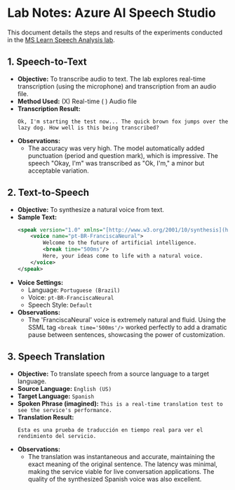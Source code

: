 # Lab Notes: Azure AI Speech Studio

This document details the steps and results of the experiments conducted in the [MS Learn Speech Analysis lab](https://microsoftlearning.github.io/mslearn-ai-fundamentals/Instructions/Labs/09-speech.html).

## 1. Speech-to-Text

* **Objective:** To transcribe audio to text. The lab explores real-time transcription (using the microphone) and transcription from an audio file.
* **Method Used:** (X) Real-time ( ) Audio file
* **Transcription Result:**
    ```
    Ok, I'm starting the test now... The quick brown fox jumps over the lazy dog. How well is this being transcribed?
    ```
* **Observations:**
    * The accuracy was very high. The model automatically added punctuation (period and question mark), which is impressive. The speech "Okay, I'm" was transcribed as "Ok, I'm," a minor but acceptable variation.

## 2. Text-to-Speech

* **Objective:** To synthesize a natural voice from text.
* **Sample Text:**
    ```xml
    <speak version="1.0" xmlns="[http://www.w3.org/2001/10/synthesis](http://www.w3.org/2001/10/synthesis)" xml:lang="pt-BR">
        <voice name="pt-BR-FranciscaNeural">
            Welcome to the future of artificial intelligence.
            <break time="500ms"/>
            Here, your ideas come to life with a natural voice.
        </voice>
    </speak>
    ```
* **Voice Settings:**
    * Language: `Portuguese (Brazil)`
    * Voice: `pt-BR-FranciscaNeural`
    * Speech Style: `Default`
* **Observations:**
    * The 'FranciscaNeural' voice is extremely natural and fluid. Using the SSML tag `<break time='500ms'/>` worked perfectly to add a dramatic pause between sentences, showcasing the power of customization.

## 3. Speech Translation

* **Objective:** To translate speech from a source language to a target language.
* **Source Language:** `English (US)`
* **Target Language:** `Spanish`
* **Spoken Phrase (imagined):** `This is a real-time translation test to see the service's performance.`
* **Translation Result:**
    ```
    Esta es una prueba de traducción en tiempo real para ver el rendimiento del servicio.
    ```
* **Observations:**
    * The translation was instantaneous and accurate, maintaining the exact meaning of the original sentence. The latency was minimal, making the service viable for live conversation applications. The quality of the synthesized Spanish voice was also excellent.
